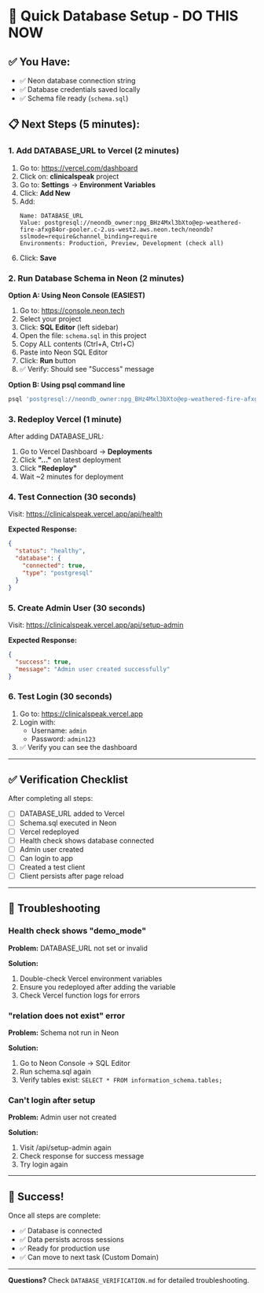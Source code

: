 # 🚀 Quick Database Setup - DO THIS NOW

## ✅ You Have:
- ✅ Neon database connection string
- ✅ Database credentials saved locally
- ✅ Schema file ready (`schema.sql`)

## 📋 Next Steps (5 minutes):

### 1. Add DATABASE_URL to Vercel (2 minutes)

1. Go to: https://vercel.com/dashboard
2. Click on: **clinicalspeak** project
3. Go to: **Settings** → **Environment Variables**
4. Click: **Add New**
5. Add:
   ```
   Name: DATABASE_URL
   Value: postgresql://neondb_owner:npg_BHz4Mxl3bXto@ep-weathered-fire-afxg84or-pooler.c-2.us-west2.aws.neon.tech/neondb?sslmode=require&channel_binding=require
   Environments: Production, Preview, Development (check all)
   ```
6. Click: **Save**

### 2. Run Database Schema in Neon (2 minutes)

**Option A: Using Neon Console (EASIEST)**

1. Go to: https://console.neon.tech
2. Select your project
3. Click: **SQL Editor** (left sidebar)
4. Open the file: `schema.sql` in this project
5. Copy ALL contents (Ctrl+A, Ctrl+C)
6. Paste into Neon SQL Editor
7. Click: **Run** button
8. ✅ Verify: Should see "Success" message

**Option B: Using psql command line**

```bash
psql 'postgresql://neondb_owner:npg_BHz4Mxl3bXto@ep-weathered-fire-afxg84or-pooler.c-2.us-west2.aws.neon.tech/neondb?sslmode=require&channel_binding=require' -f schema.sql
```

### 3. Redeploy Vercel (1 minute)

After adding DATABASE_URL:
1. Go to Vercel Dashboard → **Deployments**
2. Click **"..."** on latest deployment
3. Click **"Redeploy"**
4. Wait ~2 minutes for deployment

### 4. Test Connection (30 seconds)

Visit: https://clinicalspeak.vercel.app/api/health

**Expected Response:**
```json
{
  "status": "healthy",
  "database": {
    "connected": true,
    "type": "postgresql"
  }
}
```

### 5. Create Admin User (30 seconds)

Visit: https://clinicalspeak.vercel.app/api/setup-admin

**Expected Response:**
```json
{
  "success": true,
  "message": "Admin user created successfully"
}
```

### 6. Test Login (30 seconds)

1. Go to: https://clinicalspeak.vercel.app
2. Login with:
   - Username: `admin`
   - Password: `admin123`
3. ✅ Verify you can see the dashboard

---

## ✅ Verification Checklist

After completing all steps:

- [ ] DATABASE_URL added to Vercel
- [ ] Schema.sql executed in Neon
- [ ] Vercel redeployed
- [ ] Health check shows database connected
- [ ] Admin user created
- [ ] Can login to app
- [ ] Created a test client
- [ ] Client persists after page reload

---

## 🐛 Troubleshooting

### Health check shows "demo_mode"

**Problem:** DATABASE_URL not set or invalid

**Solution:**
1. Double-check Vercel environment variables
2. Ensure you redeployed after adding the variable
3. Check Vercel function logs for errors

### "relation does not exist" error

**Problem:** Schema not run in Neon

**Solution:**
1. Go to Neon Console → SQL Editor
2. Run schema.sql again
3. Verify tables exist: `SELECT * FROM information_schema.tables;`

### Can't login after setup

**Problem:** Admin user not created

**Solution:**
1. Visit /api/setup-admin again
2. Check response for success message
3. Try login again

---

## 🎉 Success!

Once all steps are complete:
- ✅ Database is connected
- ✅ Data persists across sessions
- ✅ Ready for production use
- ✅ Can move to next task (Custom Domain)

---

**Questions?** Check `DATABASE_VERIFICATION.md` for detailed troubleshooting.

